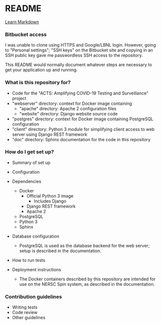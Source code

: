 # README #

[Learn Markdown](https://bitbucket.org/tutorials/markdowndemo)

### Bitbucket access ###

I was unable to clone using HTTPS and Google/LBNL login. However, going to "Personal settings"; "SSH keys" on the Bitbucket site and copying in an SSH public key gave me passwordless SSH access to the repository.

This README would normally document whatever steps are necessary to get your application up and running.

### What is this repository for? ###

* Code for the "ACTS: Amplifying COVID-19 Testing and Surveillance" project
* "webserver" directory: context for Docker image containing
    * "apache" directory: Apache 2 configuration files
    * "website" directory: Django website source code
* "postgres" directory: context for Docker image containing PostgreSQL configuration    
* "client" directory: Python 3 module for simplifying client access to web server using Django REST framework
* "doc" directory: Sphinx documentation for the code in this repository

### How do I get set up? ###

* Summary of set up
* Configuration
* Dependencies
    * Docker
        * Official Python 3 image
            * Includes Django
        * Django REST framework
        * Apache 2
	* PostgreSQL
    * Python 3
    * Sphinx
    
* Database configuration
    * PostgreSQL is used as the database backend for the web server; setup is described in the documentation.
    
* How to run tests

* Deployment instructions
    * The Docker containers described by this repository are intended for use on the NERSC Spin system, as described in the documentation.
    
### Contribution guidelines ###

* Writing tests
* Code review
* Other guidelines
